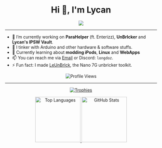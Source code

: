 <h1 align="center">Hi 👋, I'm Lycan</h1>

<p align="center">
  <img src="https://readme-typing-svg.herokuapp.com?font=Fira+Code&pause=1000&color=F7AE2B&width=435&lines=Heya%2C+I+am+Lycan.+;Loves+programming+and+reverse+engineering.;Pretty+gud+in+C%2B%2B+%26+Python+%F0%9F%90%8D;Hobbyist+Penetration+Tester+%F0%9F%8F%B4%E2%80%8D%E2%98%A0%EF%B8%8F;Linux+is+superior.+%F0%9F%90%A7)](https://git.io/typing-svg">
</p>

---

- 🔭 I’m currently working on **ParaHelper** (ft. Enterizz), **UnBrIcker** and **Lycan's IPSW Vault**.
- 🧪 I tinker with Arduino and other hardware & software stuffs.
- 🌱 Currently learning about **modding iPods**, **Linux** and **WebApps**
- 📫 You can reach me via [Email](mailto:longdotailz@gmail.com) or Discord: `longdoz`.
- ⚡ Fun fact: I made [LeUnBrIck](https://lycanld.github.io/LeUnBrIck/), the Nano 7G unbricker toolkit.

<p align="center">
  <img src="https://komarev.com/ghpvc/?username=lycanld&label=Profile+Views&color=blue" alt="Profile Views">
</p>

---

<p align="center">
  <a href="https://github.com/ryo-ma/github-profile-trophy">
    <img src="https://github-profile-trophy.vercel.app/?username=lycanld&theme=radical" alt="Trophies">
  </a>
</p>

<p align="center">
  <a href="https://github.com/anuraghazra/github-readme-stats">
    <img height="150" src="https://github-readme-stats.vercel.app/api/top-langs/?username=lycanld&layout=compact&theme=radical" alt="Top Languages">
  </a>
  <a href="https://github.com/anuraghazra/github-readme-stats">
    <img height="150" src="https://github-readme-stats.vercel.app/api?username=lycanld&show_icons=true&theme=radical" alt="GitHub Stats">
  </a>
</p>
